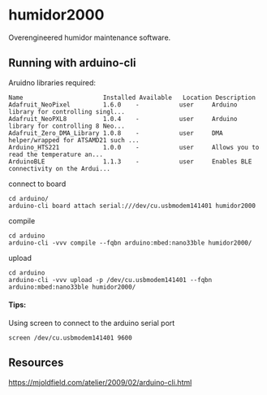 # humidor2000
Overengineered humidor maintenance software.

## Running with arduino-cli

Aruidno libraries required:

```
Name                      Installed Available   Location Description
Adafruit_NeoPixel         1.6.0    -           user     Arduino library for controlling singl...
Adafruit_NeoPXL8          1.0.4    -           user     Arduino library for controlling 8 Neo...
Adafruit_Zero_DMA_Library 1.0.8    -           user     DMA helper/wrapped for ATSAMD21 such ...
Arduino_HTS221            1.0.0    -           user     Allows you to read the temperature an...
ArduinoBLE                1.1.3    -           user     Enables BLE connectivity on the Ardui...
```

connect to board
```
cd arduino/
arduino-cli board attach serial:///dev/cu.usbmodem141401 humidor2000
```

compile
```
cd arduino
arduino-cli -vvv compile --fqbn arduino:mbed:nano33ble humidor2000/
```

upload
```
cd arduino
arduino-cli -vvv upload -p /dev/cu.usbmodem141401 --fqbn arduino:mbed:nano33ble humidor2000/
```


#### Tips:

Using screen to connect to the arduino serial port

```
screen /dev/cu.usbmodem141401 9600
```

## Resources

https://mjoldfield.com/atelier/2009/02/arduino-cli.html
